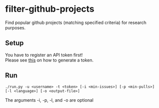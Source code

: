 # filter-github-projects
Find popular github projects (matching specified criteria) for research purposes.

## Setup
You have to register an API token first!  
Please see [this](https://help.github.com/articles/creating-an-access-token-for-command-line-use/) on how to generate a token.

## Run
`./run.py -u <username> -t <token> [-i <min-issues>] [-p <min-pulls>] [-l <language>] [-o <output-file>]`

The arguments -i, -p, -l, and -o are optional

